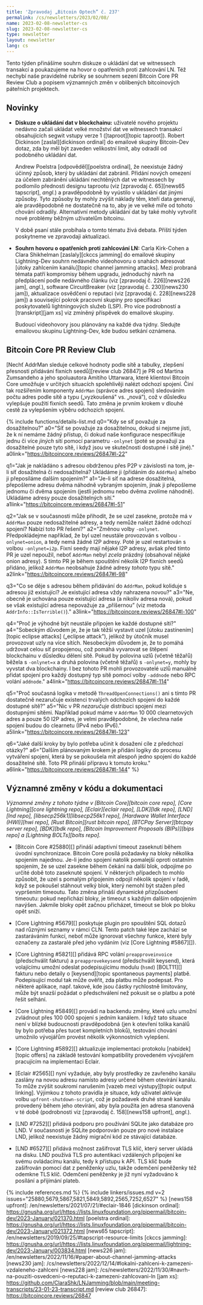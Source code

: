 ```yaml
---
title: 'Zpravodaj „Bitcoin Optech” č. 237'
permalink: /cs/newsletters/2023/02/08/
name: 2023-02-08-newsletter-cs
slug: 2023-02-08-newsletter-cs
type: newsletter
layout: newsletter
lang: cs
---
```

Tento týden přinášíme souhrn diskuze o ukládání dat ve witnessech
transakcí a poukazujeme na hovor o opatřeních proti zahlcování LN.
Též nechybí naše pravidelné rubriky se souhrnem sezení Bitcoin Core
PR Review Club a popisem významných změn v oblíbených bitcoinových
páteřních projektech.

## Novinky

- **Diskuze o ukládání dat v blockchainu:** uživatelé nového projektu nedávno
  začali ukládat velké množství dat ve witnessech transakcí obsahujících segwit
  vstupy verze 1 ([taproot][topic taproot]). Robert Dickinson [zaslal][dickinson
  ordinal] do emailové skupiny Bitcoin-Dev dotaz, zda by měl být zaveden
  velikostní limit, aby odradil od podobného ukládání dat.

  Andrew Poelstra [odpověděl][poelstra ordinal], že neexistuje žádný účinný
  způsob, který by ukládání dat zabránil. Přidání nových omezení za účelem
  zabránění ukládání nechtěných dat ve witnessech by podlomilo přednosti
  designu taprootu (viz [zpravodaj č. 65][news65 tapscript], *angl.*)
  a pravděpodobně by vyústilo v ukládání dat jinými způsoby. Tyto způsoby
  by mohly zvýšit náklady těm, kteří data generují, ale pravděpodobně ne
  dostatečně na to, aby je ve velké míře od tohoto chování odradily.
  Alternativní metody ukládání dat by také mohly vytvořit nové problémy
  běžným uživatelům bitcoinu.

  V době psaní stále probíhala o tomto tématu živá debata. Příští týden
  poskytneme ve zpravodaji aktualizaci.

- **Souhrn hovoru o opatřeních proti zahlcování LN:** Carla Kirk-Cohen a
  Clara Shikhelman [zaslaly][ckccs jamming] do emailové skupiny Lightning-Dev
  souhrn nedávného videohovoru o snahách adresovat [útoky zahlcením kanálu][topic
  channel jamming attacks]. Mezi probraná témata patří kompromisy během
  upgradu, jednoduchý návrh na předplácení podle nedávného článku (viz
  [zpravodaj č. 226][news226 jam], *angl.*), software CircuitBreaker
  (viz [zpravodaj č. 230][news230 jam]), aktualizace osvědčení o
  reputaci (viz [zpravodaj č. 228][news228 jam]) a související pokrok
  pracovní skupiny pro specifikaci poskytovatelů lightningových služeb (LSP).
  Pro více podrobností a [transkript][jam xs] viz zmíněný příspěvek do
  emailové skupiny.

  Budoucí videohovory jsou plánovány na každé dva týdny. Sledujte
  emailovou skupinu Lightning-Dev, kde budou setkání oznámena.

## Bitcoin Core PR Review Club

[Nechť AddrMan sleduje celkové hodnoty podle sítě a tabulky, zlepšení
přesnosti přidávání fixních seedů][review club 26847] je PR od Martina
Zumsandeho a jeho spoluautora Amitiho Uttarwara, které klientovi Bitcoin
Core umožňuje v určitých situacích spolehlivěji nalézt odchozí spojení.
Činí tak rozšířením komponenty `AddrMan` (správce adres spojení)
sledováním počtu adres podle sítě a typu („vyzkoušená" vs. „nová”), což
v důsledku vylepšuje použití fixních seedů. Tato změna je prvním krokem
v dlouhé cestě za vylepšením výběru odchozích spojení.

{% include functions/details-list.md
  q0="Kdy se síť považuje za dosažitelnou?"
  a0="Síť se považuje za dosažitelnou, dokud si nejsme jisti, že k ní
      nemáme žádný přístup, či dokud naše konfigurace nespecifikuje
      jednu či více _jiných_ sítí pomocí parametru `-onlynet` (poté
      se považují za dosažitelné pouze tyto sítě, i když jsou ve
      skutečnosti dostupné i sítě jiné)."
  a0link="https://bitcoincore.reviews/26847#l-22"

  q1="Jak je nakládáno s adresou obdrženou přes P2P v závislosti
      na tom, je-li síť dosažitelná či nedosažitelná? Ukládáme ji
      (přidáním do `AddrMan`) a/nebo ji přeposíláme dalším spojením?"
  a1="Je-li síť na adrese dosažitelná, přepošleme adresu dvěma
      náhodně vybraným spojením, jinak ji přepošleme jednomu či
      dvěma spojením (jestli jednomu nebo dvěma zvolíme náhodně).
      Ukládáme adresy pouze dosažitelných sítí."
  a1link="https://bitcoincore.reviews/26847#l-51"

  q2="Jak se v současnosti může přihodit, že se uzel zasekne, protože má
      v `AddrMan` pouze nedosažitelné adresy, a tedy nemůže nalézt žádné
      odchozí spojení? Nabízí toto PR řešení?"
  a2="Změnou volby `-onlynet`. Předpokládejme například, že byl uzel
      neustále provozován s volbou `-onlynet=onion`, a tedy nemá žádné I2P
      adresy. Poté je uzel restartován s volbou `-onlynet=i2p`. Fixní
      seedy mají nějaké I2P adresy, avšak před tímto PR je uzel nepoužil,
      neboť `AddrMan` nebyl _zcela_ prázdný (obsahoval nějaké onion
      adresy). S tímto PR je během spouštění několik I2P fixních seedů
      přidáno, jelikož `AddrMan` neobsahuje žádné adresy _tohoto_ typu sítě."
  a2link="https://bitcoincore.reviews/26847#l-98"

  q3="Co se děje s adresou během přidávání do `AddrMan`, pokud
      koliduje s adresou již existující? Je existující adresa vždy nahrazena
      novou?"
  a3="Ne, obecně je uchována pouze existující adresa (a nikoliv adresa nová),
      pokud se však existující adresa nepovažuje za „příšernou” (viz metoda
      `AddrInfo::IsTerrible()`)."
  a3link="https://bitcoincore.reviews/26847#l-100"

  q4="Proč je výhodné být neustále připojen ke každé dostupné síti?"
  a4="Sobeckým důvodem je, že je tak těžší vystavit uzel [útoku zastínením][topic
      eclipse attacks] („eclipse attack”), jelikož by útočník musel provozovat
      uzly na více sítích. Nesobeckým důvodem je, že to pomáhá udržovat
      celou síť propojenou, což pomáhá vyvarovat se štěpení blockchainu
      v důsledku dělení sítě. Pokud by polovina uzlů (včetně těžařů)
      běžela s `-onlynet=x` a druhá polovina (včetně těžařů) s `-onlynet=y`,
      mohly by vyvstat dva blockchainy. I bez tohoto PR mohli provozovatelé
      uzlů manuálně přidat spojení pro každý dostupný typ sítě pomocí
      volby `-addnode` nebo RPC volání `addnode`."
  a4link="https://bitcoincore.reviews/26847#l-114"

  q5="Proč současná logika v metodě `ThreadOpenConnections()` ani s tímto
      PR dostatečně nezaručuje existenci trvalých odchozích spojení do každé
      dostupné sítě?"
  a5="Nic v PR _nezaručuje_ distribuci spojení mezi dostupnými sítěmi.
      Například pokud máme v `AddrMan` 10 000 clearnetových adres a pouze
      50 I2P adres, je velmi pravděpodobné, že všechna naše spojení
      budou do clearnetu (IPv4 nebo IPv6)."
  a5link="https://bitcoincore.reviews/26847#l-123"

  q6="Jaké další kroky by bylo potřeba učinit k dosažení cíle z předchozí
      otázky?"
  a6="Dalším plánovaným krokem je přidání logiky do procesu vytváření
      spojení, která by se pokoušela mít alespoň jedno spojení do každé
      dosažitelné sítě. Toto PR přináší přípravu k tomuto kroku."
  a6link="https://bitcoincore.reviews/26847#l-144"
%}

## Významné změny v kódu a dokumentaci

*Významné změny z tohoto týdne v [Bitcoin Core][bitcoin core repo], [Core
Lightning][core lightning repo], [Eclair][eclair repo], [LDK][ldk repo],
[LND][lnd repo], [libsecp256k1][libsecp256k1 repo], [Hardware Wallet
Interface (HWI)][hwi repo], [Rust Bitcoin][rust bitcoin repo], [BTCPay
Server][btcpay server repo], [BDK][bdk repo], [Bitcoin Improvement
Proposals (BIPs)][bips repo] a [Lightning BOLTs][bolts repo].*

- [Bitcoin Core #25880][] přináší adaptivní timeout zaseknutí během úvodní
  synchronizace. Bitcoin Core posílá požadavky na bloky několika spojením
  najednou. Je-li jedno spojení natolik pomalejší oproti ostatním spojením,
  že se uzel zasekne během čekání na další blok, odpojíme po určité době
  toto zaseknuté spojení. V některých případech to mohlo způsobit, že
  uzel s pomalým připojením odpojil několik spojení v řadě, když
  se pokoušel stáhnout velký blok, který nemohl být stažen před vypršením
  timeoutu. Tato změna přináší dynamické přizpůsobení timeoutu: pokud nepřichází
  bloky, je timeout s každým dalším odpojením navýšen. Jakmile bloky opět
  začnou přicházet, timeout se blok po bloku opět sníží.

- [Core Lightning #5679][] poskytuje plugin pro spouštění SQL dotazů
  nad různými seznamy v rámci CLN. Tento patch také lépe zachází se zastaráváním
  funkcí, neboť může ignorovat všechny funkce, které byly označeny za
  zastaralé před jeho vydáním (viz [Core Lightning #5867][]).

- [Core Lightning #5821][] přidává RPC volání `preapproveinvoice` (předschválit
  fakturu) a `preapprovekeysend` (předschválit keysend), která volajícímu umožní
  odeslat podepisujícímu modulu (`hsmd`) [BOLT11][] fakturu nebo detaily o [keysend][topic spontaneous
  payments] platbě. Podepisující modul tak může ověřit, zda
  platbu může podepsat. Pro některé aplikace, např. takové, kde jsou částky
  rychlostně limitovány, může být snazší požádat o předschválení než
  pokusit se o platbu a poté řešit selhání.

- [Core Lightning #5849][] provádí na backendu změny, které uzlu umožní
  zvládnout přes 100 000 spojení s jedním kanálem. I když tato situace
  není v blízké budoucnosti pravděpodobná (jen k otevření tolika kanálů
  by bylo potřeba přes tucet kompletních bloků), testování chování
  umožnilo vývojářům provést několik výkonnostních vylepšení.

- [Core Lightning #5892][] aktualizuje implementaci protokolu [nabídek][topic
  offers] na základě testování kompatibility provedeném vývojářem
  pracujícím na implementaci Eclair.

- [Eclair #2565][] nyní vyžaduje, aby byly prostředky ze zavřeného kanálu
  zaslány na novou adresu namísto adresy určené během otevírání kanálu.
  To může zvýšit soukromí narušením [vazeb mezi výstupy][topic output linking].
  Výjimkou z tohoto pravidla je situace, kdy uživatel aktivuje volbu
  `upfront-shutdown-script`, což je požadavek druhé straně kanálu
  provedený během jeho otevírání, aby byla použita jen adresa stanovená
  v té době (podrobnosti viz [zpravodaj č. 158][news158 upfront], *angl.*).

- [LND #7252][] přidává podporu pro používání SQLite jako databáze
  pro LND. V současnosti je SQLite podporován pouze pro nové instalace
  LND, jelikož neexistuje žádný migrační kód ze stávající databáze.

- [LND #6527][] přidává možnost zašifrovat TLS klíč, který server
  ukládá na disku. LND používá TLS pro autentikaci vzdálených připojení
  ke svému ovládacímu kanálu, tedy k přístupu k API. TLS klíč bude
  zašifrován pomocí dat z peněženky uzlu, takže odemčení peněženky
  též odemkne TLS klíč. Odemčení peněženky je již nyní vyžadováno
  k posílání a přijímání plateb.

{% include references.md %}
{% include linkers/issues.md v=2 issues="25880,5679,5867,5821,5849,5892,2565,7252,6527" %}
[news158 upfront]: /en/newsletters/2021/07/21/#eclair-1846
[dickinson ordinal]: https://gnusha.org/url/https://lists.linuxfoundation.org/pipermail/bitcoin-dev/2023-January/021370.html
[poelstra ordinal]: https://gnusha.org/url/https://lists.linuxfoundation.org/pipermail/bitcoin-dev/2023-January/021372.html
[news65 tapscript]: /en/newsletters/2019/09/25/#tapscript-resource-limits
[ckccs jamming]: https://gnusha.org/url/https://lists.linuxfoundation.org/pipermail/lightning-dev/2023-January/003834.html
[news226 jam]: /en/newsletters/2022/11/16/#paper-about-channel-jamming-attacks
[news230 jam]: /cs/newsletters/2022/12/14/#lokalni-zahlceni-k-zamezeni-vzdaleneho-zahlceni
[news228 jam]: /cs/newsletters/2022/11/30/#navrh-na-pouziti-osvedceni-o-reputaci-k-zamezeni-zahlcovani-ln
[jam xs]: https://github.com/ClaraShk/LNJamming/blob/main/meeting-transcripts/23-01-23-transcript.md
[review club 26847]: https://bitcoincore.reviews/26847
